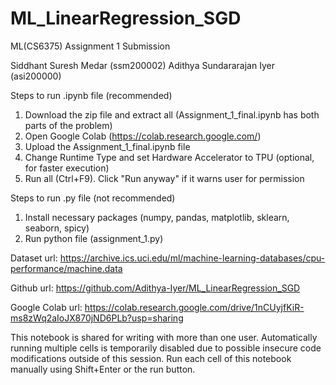 # ML_LinearRegression_SGD
ML(CS6375) Assignment 1 Submission

Siddhant Suresh Medar (ssm200002)
Adithya Sundararajan Iyer (asi200000)

Steps to run .ipynb file (recommended)
1. Download the zip file and extract all (Assignment_1_final.ipynb has both parts of the problem)
2. Open Google Colab (https://colab.research.google.com/)
3. Upload the Assignment_1_final.ipynb file
4. Change Runtime Type and set Hardware Accelerator to TPU (optional, for faster execution)
5. Run all (Ctrl+F9). Click "Run anyway" if it warns user for permission

Steps to run .py file (not recommended)
1. Install necessary packages (numpy, pandas, matplotlib, sklearn, seaborn, spicy)
2. Run python file (assignment_1.py)

Dataset url: https://archive.ics.uci.edu/ml/machine-learning-databases/cpu-performance/machine.data

Github url: https://github.com/Adithya-Iyer/ML_LinearRegression_SGD

Google Colab url: https://colab.research.google.com/drive/1nCUyjfKiR-ms8zWq2aIoJX870jND6PLb?usp=sharing

This notebook is shared for writing with more than one user. Automatically running multiple cells is temporarily disabled due to possible insecure code modifications outside of this session. Run each cell of this notebook manually using Shift+Enter or the run button.
